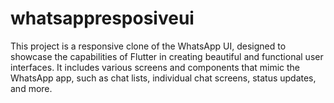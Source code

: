 # whatsappresposiveui

This project is a responsive clone of the WhatsApp UI, designed to showcase the capabilities of Flutter in creating beautiful and functional user interfaces. It includes various screens and components that mimic the WhatsApp app, such as chat lists, individual chat screens, status updates, and more.


